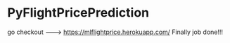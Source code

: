 # PyFlightPricePrediction
go checkout ---> https://mlflightprice.herokuapp.com/
Finally job done!!!

